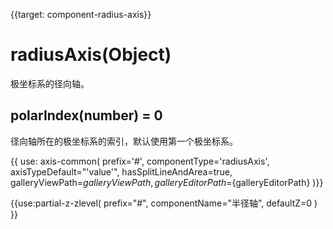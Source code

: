 
{{target: component-radius-axis}}

# radiusAxis(Object)

极坐标系的径向轴。

## polarIndex(number) = 0

径向轴所在的极坐标系的索引，默认使用第一个极坐标系。

{{ use: axis-common(
    prefix='#',
    componentType='radiusAxis',
    axisTypeDefault="'value'",
    hasSplitLineAndArea=true,
    galleryViewPath=${galleryViewPath},
    galleryEditorPath=${galleryEditorPath}
)}}


{{use:partial-z-zlevel(
    prefix="#",
    componentName="半径轴",
    defaultZ=0
) }}
